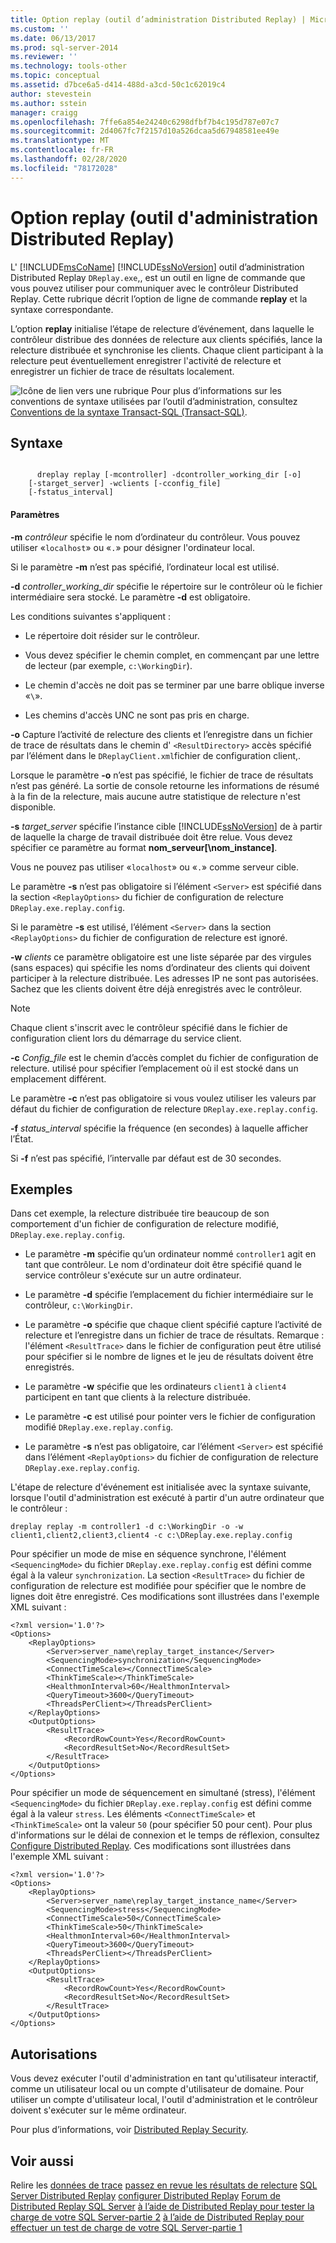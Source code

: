 ```yaml
---
title: Option replay (outil d’administration Distributed Replay) | Microsoft Docs
ms.custom: ''
ms.date: 06/13/2017
ms.prod: sql-server-2014
ms.reviewer: ''
ms.technology: tools-other
ms.topic: conceptual
ms.assetid: d7bce6a5-d414-488d-a3cd-50c1c62019c4
author: stevestein
ms.author: sstein
manager: craigg
ms.openlocfilehash: 7ffe6a854e24240c6298dfbf7b4c195d787e07c7
ms.sourcegitcommit: 2d4067fc7f2157d10a526dcaa5d67948581ee49e
ms.translationtype: MT
ms.contentlocale: fr-FR
ms.lasthandoff: 02/28/2020
ms.locfileid: "78172028"
---
```

# <a name="replay-option-distributed-replay-administration-tool"></a>Option replay (outil d'administration Distributed Replay)
  L' [!INCLUDE[msCoName](../../includes/msconame-md.md)] [!INCLUDE[ssNoVersion](../../../includes/ssnoversion-md.md)] outil d’administration Distributed Replay `DReplay.exe`,, est un outil en ligne de commande que vous pouvez utiliser pour communiquer avec le contrôleur Distributed Replay. Cette rubrique décrit l’option de ligne de commande **replay** et la syntaxe correspondante.

 L’option **replay** initialise l’étape de relecture d’événement, dans laquelle le contrôleur distribue des données de relecture aux clients spécifiés, lance la relecture distribuée et synchronise les clients. Chaque client participant à la relecture peut éventuellement enregistrer l'activité de relecture et enregistrer un fichier de trace de résultats localement.

 ![Icône de lien vers une rubrique](../../database-engine/media/topic-link.gif "Icône du lien de rubrique") Pour plus d’informations sur les conventions de syntaxe utilisées par l’outil d’administration, consultez [Conventions de la syntaxe Transact-SQL &#40;Transact-SQL&#41;](/sql/t-sql/language-elements/transact-sql-syntax-conventions-transact-sql).

## <a name="syntax"></a>Syntaxe

```

      dreplay replay [-mcontroller] -dcontroller_working_dir [-o]
    [-starget_server] -wclients [-cconfig_file]
    [-fstatus_interval]
```

#### <a name="parameters"></a>Paramètres
 **-m** *contrôleur* spécifie le nom d’ordinateur du contrôleur. Vous pouvez utiliser «`localhost`» ou «`.`» pour désigner l'ordinateur local.

 Si le paramètre **-m** n’est pas spécifié, l’ordinateur local est utilisé.

 **-d** *controller_working_dir* spécifie le répertoire sur le contrôleur où le fichier intermédiaire sera stocké. Le paramètre **-d** est obligatoire.

 Les conditions suivantes s'appliquent :

-   Le répertoire doit résider sur le contrôleur.

-   Vous devez spécifier le chemin complet, en commençant par une lettre de lecteur (par exemple, `c:\WorkingDir`).

-   Le chemin d'accès ne doit pas se terminer par une barre oblique inverse «`\`».

-   Les chemins d'accès UNC ne sont pas pris en charge.

 **-o** Capture l’activité de relecture des clients et l’enregistre dans un fichier de trace de résultats dans le chemin d' `<ResultDirectory>` accès spécifié par l’élément dans le `DReplayClient.xml`fichier de configuration client,.

 Lorsque le paramètre **-o** n’est pas spécifié, le fichier de trace de résultats n’est pas généré. La sortie de console retourne les informations de résumé à la fin de la relecture, mais aucune autre statistique de relecture n'est disponible.

 **-s** *target_server* spécifie l’instance cible [!INCLUDE[ssNoVersion](../../../includes/ssnoversion-md.md)] de à partir de laquelle la charge de travail distribuée doit être relue. Vous devez spécifier ce paramètre au format **nom_serveur[\nom_instance]**.

 Vous ne pouvez pas utiliser «`localhost`» ou «`.`» comme serveur cible.

 Le paramètre **-s** n’est pas obligatoire si l’élément `<Server>` est spécifié dans la section `<ReplayOptions>` du fichier de configuration de relecture `DReplay.exe.replay.config`.

 Si le paramètre **-s** est utilisé, l’élément `<Server>` dans la section `<ReplayOptions>` du fichier de configuration de relecture est ignoré.

 **-w** *clients* ce paramètre obligatoire est une liste séparée par des virgules (sans espaces) qui spécifie les noms d’ordinateur des clients qui doivent participer à la relecture distribuée. Les adresses IP ne sont pas autorisées. Sachez que les clients doivent être déjà enregistrés avec le contrôleur.

> [!NOTE]
>  Chaque client s'inscrit avec le contrôleur spécifié dans le fichier de configuration client lors du démarrage du service client.

 **-c** *Config_file* est le chemin d’accès complet du fichier de configuration de relecture. utilisé pour spécifier l’emplacement où il est stocké dans un emplacement différent.

 Le paramètre **-c** n’est pas obligatoire si vous voulez utiliser les valeurs par défaut du fichier de configuration de relecture `DReplay.exe.replay.config`.

 **-f** *status_interval* spécifie la fréquence (en secondes) à laquelle afficher l’État.

 Si **-f** n’est pas spécifié, l’intervalle par défaut est de 30 secondes.

## <a name="examples"></a>Exemples
 Dans cet exemple, la relecture distribuée tire beaucoup de son comportement d'un fichier de configuration de relecture modifié, `DReplay.exe.replay.config`.

-   Le paramètre **-m** spécifie qu’un ordinateur nommé `controller1` agit en tant que contrôleur. Le nom d'ordinateur doit être spécifié quand le service contrôleur s'exécute sur un autre ordinateur.

-   Le paramètre **-d** spécifie l’emplacement du fichier intermédiaire sur le contrôleur, `c:\WorkingDir`.

-   Le paramètre **-o** spécifie que chaque client spécifié capture l’activité de relecture et l’enregistre dans un fichier de trace de résultats. Remarque : l'élément `<ResultTrace>` dans le fichier de configuration peut être utilisé pour spécifier si le nombre de lignes et le jeu de résultats doivent être enregistrés.

-   Le paramètre **-w** spécifie que les ordinateurs `client1` à `client4` participent en tant que clients à la relecture distribuée.

-   Le paramètre **-c** est utilisé pour pointer vers le fichier de configuration modifié `DReplay.exe.replay.config`.

-   Le paramètre **-s** n’est pas obligatoire, car l’élément `<Server>` est spécifié dans l’élément `<ReplayOptions>` du fichier de configuration de relecture `DReplay.exe.replay.config`.

 L'étape de relecture d'événement est initialisée avec la syntaxe suivante, lorsque l'outil d'administration est exécuté à partir d'un autre ordinateur que le contrôleur :

```
dreplay replay -m controller1 -d c:\WorkingDir -o -w client1,client2,client3,client4 -c c:\DReplay.exe.replay.config
```

 Pour spécifier un mode de mise en séquence synchrone, l'élément `<SequencingMode>` du fichier `DReplay.exe.replay.config` est défini comme égal à la valeur `synchronization`. La section `<ResultTrace>` du fichier de configuration de relecture est modifiée pour spécifier que le nombre de lignes doit être enregistré. Ces modifications sont illustrées dans l'exemple XML suivant :

```
<?xml version='1.0'?>
<Options>
    <ReplayOptions>
        <Server>server_name\replay_target_instance</Server>
        <SequencingMode>synchronization</SequencingMode>
        <ConnectTimeScale></ConnectTimeScale>
        <ThinkTimeScale></ThinkTimeScale>
        <HealthmonInterval>60</HealthmonInterval>
        <QueryTimeout>3600</QueryTimeout>
        <ThreadsPerClient></ThreadsPerClient>
    </ReplayOptions>
    <OutputOptions>
        <ResultTrace>
            <RecordRowCount>Yes</RecordRowCount>
            <RecordResultSet>No</RecordResultSet>
        </ResultTrace>
    </OutputOptions>
</Options>
```

 Pour spécifier un mode de séquencement en simultané (stress), l'élément `<SequencingMode>` du fichier `DReplay.exe.replay.config` est défini comme égal à la valeur `stress`. Les éléments `<ConnectTimeScale>` et `<ThinkTimeScale>` ont la valeur `50` (pour spécifier 50 pour cent). Pour plus d'informations sur le délai de connexion et le temps de réflexion, consultez [Configure Distributed Replay](configure-distributed-replay.md). Ces modifications sont illustrées dans l'exemple XML suivant :

```
<?xml version='1.0'?>
<Options>
    <ReplayOptions>
        <Server>server_name\replay_target_instance_name</Server>
        <SequencingMode>stress</SequencingMode>
        <ConnectTimeScale>50</ConnectTimeScale>
        <ThinkTimeScale>50</ThinkTimeScale>
        <HealthmonInterval>60</HealthmonInterval>
        <QueryTimeout>3600</QueryTimeout>
        <ThreadsPerClient></ThreadsPerClient>
    </ReplayOptions>
    <OutputOptions>
        <ResultTrace>
            <RecordRowCount>Yes</RecordRowCount>
            <RecordResultSet>No</RecordResultSet>
        </ResultTrace>
    </OutputOptions>
</Options>
```

## <a name="permissions"></a>Autorisations
 Vous devez exécuter l'outil d'administration en tant qu'utilisateur interactif, comme un utilisateur local ou un compte d'utilisateur de domaine. Pour utiliser un compte d'utilisateur local, l'outil d'administration et le contrôleur doivent s'exécuter sur le même ordinateur.

 Pour plus d’informations, voir [Distributed Replay Security](distributed-replay-security.md).

## <a name="see-also"></a>Voir aussi
 Relire les [données de trace](replay-trace-data.md) [passez en revue les résultats de relecture](review-the-replay-results.md) [SQL Server Distributed Replay](sql-server-distributed-replay.md) [configurer Distributed Replay](configure-distributed-replay.md) [Forum de Distributed Replay SQL Server](https://social.technet.microsoft.com/Forums/sl/sqldru/) [à l’aide de Distributed Replay pour tester la charge de votre SQL Server-partie 2](https://blogs.msdn.com/b/mspfe/archive/2012/11/14/using-distributed-replay-to-load-test-your-sql-server-part-2.aspx) [à l’aide de Distributed Replay pour effectuer un test de charge de votre SQL Server-partie 1](https://blogs.msdn.com/b/mspfe/archive/2012/11/08/using-distributed-replay-to-load-test-your-sql-server-part-1.aspx)


